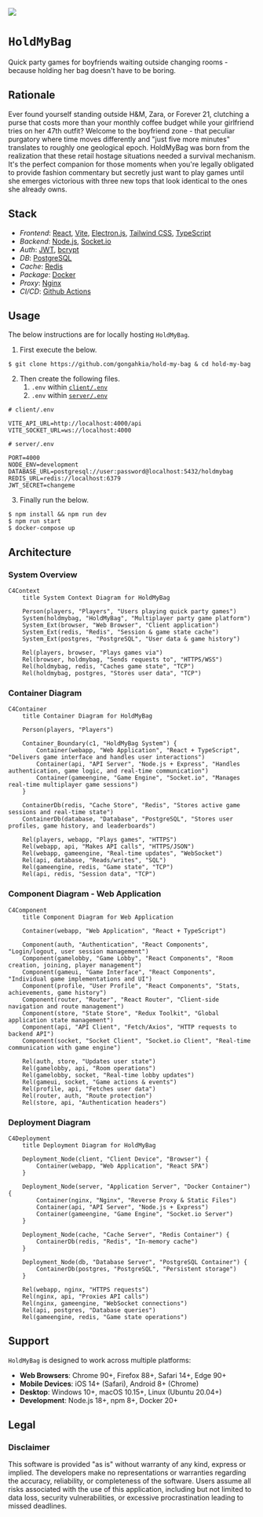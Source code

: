 [![](https://img.shields.io/badge/hold_my_bag_1.0.0-passing-green)](https://github.com/gongahkia/hold-my-bag/releases/tag/1.0.0) 

# `HoldMyBag`

Quick party games for boyfriends waiting outside changing rooms - because holding her bag doesn't have to be boring.

## Rationale

Ever found yourself standing outside H&M, Zara, or Forever 21, clutching a purse that costs more than your monthly coffee budget while your girlfriend tries on her 47th outfit? Welcome to the boyfriend zone - that peculiar purgatory where time moves differently and "just five more minutes" translates to roughly one geological epoch. HoldMyBag was born from the realization that these retail hostage situations needed a survival mechanism. It's the perfect companion for those moments when you're legally obligated to provide fashion commentary but secretly just want to play games until she emerges victorious with three new tops that look identical to the ones she already owns.

## Stack

* *Frontend*: [React](https://react.dev/), [Vite](https://vite.dev/), [Electron.js](https://www.electronjs.org/), [Tailwind CSS](https://tailwindcss.com/), [TypeScript](https://www.typescriptlang.org/)
* *Backend*: [Node.js](https://nodejs.org/en), [Socket.io](https://socket.io/)
* *Auth*: [JWT](https://www.jwt.io/), [bcrypt](https://en.wikipedia.org/wiki/Bcrypt)
* *DB*: [PostgreSQL](https://www.postgresql.org/)
* *Cache*: [Redis](https://redis.io/)
* *Package*: [Docker](https://www.docker.com/)
* *Proxy*: [Nginx](https://nginx.org/)
* *CI/CD*: [Github Actions](https://github.com/features/actions)

## Usage

The below instructions are for locally hosting `HoldMyBag`.

1. First execute the below.

```console
$ git clone https://github.com/gongahkia/hold-my-bag & cd hold-my-bag
```

2. Then create the following files.
    1. `.env` within [`client/.env`](./client/)
    2. `.env` within [`server/.env`](./server/)

```env
# client/.env

VITE_API_URL=http://localhost:4000/api
VITE_SOCKET_URL=ws://localhost:4000
```

```env
# server/.env

PORT=4000
NODE_ENV=development
DATABASE_URL=postgresql://user:password@localhost:5432/holdmybag
REDIS_URL=redis://localhost:6379
JWT_SECRET=changeme
```

3. Finally run the below.

```console
$ npm install && npm run dev
$ npm run start 
$ docker-compose up    
```

## Architecture

### System Overview
```mermaid
C4Context
    title System Context Diagram for HoldMyBag

    Person(players, "Players", "Users playing quick party games")
    System(holdmybag, "HoldMyBag", "Multiplayer party game platform")
    System_Ext(browser, "Web Browser", "Client application")
    System_Ext(redis, "Redis", "Session & game state cache")
    System_Ext(postgres, "PostgreSQL", "User data & game history")

    Rel(players, browser, "Plays games via")
    Rel(browser, holdmybag, "Sends requests to", "HTTPS/WSS")
    Rel(holdmybag, redis, "Caches game state", "TCP")
    Rel(holdmybag, postgres, "Stores user data", "TCP")
```

### Container Diagram
```mermaid
C4Container
    title Container Diagram for HoldMyBag

    Person(players, "Players")

    Container_Boundary(c1, "HoldMyBag System") {
        Container(webapp, "Web Application", "React + TypeScript", "Delivers game interface and handles user interactions")
        Container(api, "API Server", "Node.js + Express", "Handles authentication, game logic, and real-time communication")
        Container(gameengine, "Game Engine", "Socket.io", "Manages real-time multiplayer game sessions")
    }

    ContainerDb(redis, "Cache Store", "Redis", "Stores active game sessions and real-time state")
    ContainerDb(database, "Database", "PostgreSQL", "Stores user profiles, game history, and leaderboards")

    Rel(players, webapp, "Plays games", "HTTPS")
    Rel(webapp, api, "Makes API calls", "HTTPS/JSON")
    Rel(webapp, gameengine, "Real-time updates", "WebSocket")
    Rel(api, database, "Reads/writes", "SQL")
    Rel(gameengine, redis, "Game state", "TCP")
    Rel(api, redis, "Session data", "TCP")
```

### Component Diagram - Web Application
```mermaid
C4Component
    title Component Diagram for Web Application

    Container(webapp, "Web Application", "React + TypeScript")

    Component(auth, "Authentication", "React Components", "Login/logout, user session management")
    Component(gamelobby, "Game Lobby", "React Components", "Room creation, joining, player management")
    Component(gameui, "Game Interface", "React Components", "Individual game implementations and UI")
    Component(profile, "User Profile", "React Components", "Stats, achievements, game history")
    Component(router, "Router", "React Router", "Client-side navigation and route management")
    Component(store, "State Store", "Redux Toolkit", "Global application state management")
    Component(api, "API Client", "Fetch/Axios", "HTTP requests to backend API")
    Component(socket, "Socket Client", "Socket.io Client", "Real-time communication with game engine")

    Rel(auth, store, "Updates user state")
    Rel(gamelobby, api, "Room operations")
    Rel(gamelobby, socket, "Real-time lobby updates")
    Rel(gameui, socket, "Game actions & events")
    Rel(profile, api, "Fetches user data")
    Rel(router, auth, "Route protection")
    Rel(store, api, "Authentication headers")
```

### Deployment Diagram
```mermaid
C4Deployment
    title Deployment Diagram for HoldMyBag

    Deployment_Node(client, "Client Device", "Browser") {
        Container(webapp, "Web Application", "React SPA")
    }

    Deployment_Node(server, "Application Server", "Docker Container") {
        Container(nginx, "Nginx", "Reverse Proxy & Static Files")
        Container(api, "API Server", "Node.js + Express")
        Container(gameengine, "Game Engine", "Socket.io Server")
    }

    Deployment_Node(cache, "Cache Server", "Redis Container") {
        ContainerDb(redis, "Redis", "In-memory cache")
    }

    Deployment_Node(db, "Database Server", "PostgreSQL Container") {
        ContainerDb(postgres, "PostgreSQL", "Persistent storage")
    }

    Rel(webapp, nginx, "HTTPS requests")
    Rel(nginx, api, "Proxies API calls")
    Rel(nginx, gameengine, "WebSocket connections")
    Rel(api, postgres, "Database queries")
    Rel(gameengine, redis, "Game state operations")
```

## Support

`HoldMyBag` is designed to work across multiple platforms:

- **Web Browsers**: Chrome 90+, Firefox 88+, Safari 14+, Edge 90+
- **Mobile Devices**: iOS 14+ (Safari), Android 8+ (Chrome)
- **Desktop**: Windows 10+, macOS 10.15+, Linux (Ubuntu 20.04+)
- **Development**: Node.js 18+, npm 8+, Docker 20+

## Legal

### Disclaimer

This software is provided "as is" without warranty of any kind, express or implied. The developers make no representations or warranties regarding the accuracy, reliability, or completeness of the software. Users assume all risks associated with the use of this application, including but not limited to data loss, security vulnerabilities, or excessive procrastination leading to missed deadlines.